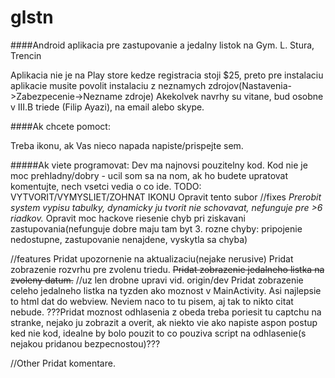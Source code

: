 glstn
=====

####Android aplikacia pre zastupovanie a jedalny listok na Gym. L. Stura, Trencin

Aplikacia nie je na Play store kedze registracia stoji $25, preto pre instalaciu aplikacie musite povolit instalaciu z neznamych zdrojov(Nastavenia->Zabezpecenie->Nezname zdroje)
Akekolvek navrhy su vitane, bud osobne v III.B triede (Filip Ayazi), na email alebo skype.

####Ak chcete pomoct:

Treba ikonu, ak Vas nieco napada napiste/prispejte sem.

#####Ak viete programovat:
Dev ma najnovsi pouzitelny kod.
Kod nie je moc prehladny/dobry - ucil som sa na nom, ak ho budete upratovat komentujte, nech vsetci vedia o co ide.
TODO:
VYTVORIT/VYMYSLIET/ZOHNAT IKONU
Opravit tento subor
//fixes
*Prerobit system vypisu tabulky, dynamicky ju tvorit nie schovavat, nefunguje pre >6 riadkov.*
Opravit moc hackove riesenie chyb pri ziskavani zastupovania(nefunguje dobre maju tam byt 3. rozne chyby: pripojenie nedostupne, zastupovanie nenajdene, vyskytla sa chyba)

//features
Pridat upozornenie na aktualizaciu(nejake nerusive)
Pridat zobrazenie rozvrhu pre zvolenu triedu.
~~Pridat zobrazenie jedalneho listka na zvoleny datum.~~ //uz len drobne upravi vid. origin/dev
Pridat zobrazenie celeho jedalneho listka na tyzden ako moznost v MainActivity. Asi najlepsie to html dat do webview. Neviem naco to tu pisem, aj tak to nikto citat nebude. 
???Pridat moznost odhlasenia z obeda treba poriesit tu captchu na stranke, nejako ju zobrazit a overit, ak niekto vie ako napiste aspon postup ked nie kod, idealne by bolo pouzit to co pouziva script na odhlasenie(s nejakou pridanou bezpecnostou)???

//Other
Pridat komentare.
